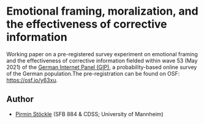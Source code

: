 # Emotional framing, moralization, and the effectiveness of corrective information


Working paper on a pre-registered survey experiment on emotional framing and the effectiveness of corrective information fielded within wave 53 (May 2021) of the [German Internet Panel (GIP)](https://www.uni-mannheim.de/gip/), a probability-based online survey of the German population.The pre-registration can be found on OSF: https://osf.io/y63xu.

## Author
- [Pirmin Stöckle](https://gess.uni-mannheim.de/doctoral-programs/social-and-behavioral-sciences-cdss/students/people/show/pirmin-stoeckle.html) (SFB 884 & CDSS; University of Mannheim)
